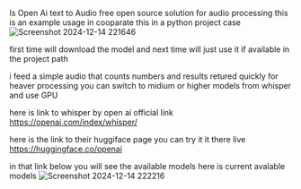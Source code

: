 Is Open Ai text to Audio free open source solution for audio processing 
this is an example usage in cooparate this in a python project case 
![Screenshot 2024-12-14 221646](https://github.com/user-attachments/assets/1dbabd68-6d06-4133-949d-b1ae6faaca9d)

first time will download the model and next time will just use it if available in the project path 

i feed a simple audio that counts numbers and results retured quickly for heaver processing you can switch to midium or higher models from whisper and use GPU

here is link to whisper by open ai official link 
https://openai.com/index/whisper/

here is the link to their huggiface page you can try it it there live
https://huggingface.co/openai

in that link below you will see the available models here is current avalable models
![Screenshot 2024-12-14 222216](https://github.com/user-attachments/assets/9e697512-d8c9-48f5-90e7-fcb5c5662c7e)



